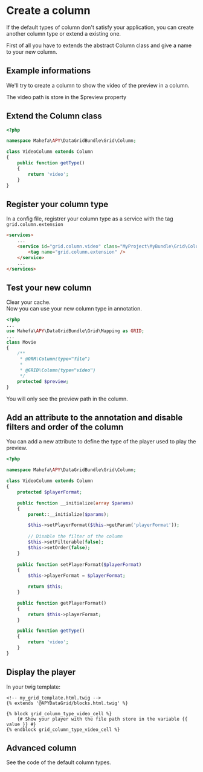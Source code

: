 Create a column
===============

If the default types of column don't satisfy your application, you can create another column type or extend a existing one.

First of all you have to extends the abstract Column class and give a name to your new column.

## Example informations

We'll try to create a column to show the video of the preview in a column.

The video path is store in the $preview property

## Extend the Column class

```php
<?php

namespace Mahefa\APY\DataGridBundle\Grid\Column;

class VideoColumn extends Column
{
    public function getType()
    {
        return 'video';
    }
}
```

## Register your column type

In a config file, registrer your column type as a service with the tag `grid.column.extension`

```html
<services>
    ...
    <service id="grid.column.video" class="MyProject\MyBundle\Grid\Column\VideoColumn" public="false">
        <tag name="grid.column.extension" />
    </service>
    ...
</services>
```

## Test your new column

Clear your cache.  
Now you can use your new column type in annotation.

```php
<?php
...
use Mahefa\APY\DataGridBundle\Grid\Mapping as GRID;
...
class Movie
{
    /**
     * @ORM\Column(type="file")
     *
     * @GRID\Column(type="video")
     */
    protected $preview;     
}
```

You will only see the preview path in the column.

## Add an attribute to the annotation and disable filters and order of the column

You can add a new attribute to define the type of the player used to play the preview.

```php
<?php

namespace Mahefa\APY\DataGridBundle\Grid\Column;

class VideoColumn extends Column
{
    protected $playerFormat;

    public function __initialize(array $params)
    {
        parent::__initialize($params);

        $this->setPlayerFormat($this->getParam('playerFormat'));
        
        // Disable the filter of the column
        $this->setFilterable(false);
        $this->setOrder(false);
    }
    
    public function setPlayerFormat($playerFormat)
    {
        $this->playerFormat = $playerFormat;

        return $this;
    }

    public function getPlayerFormat()
    {
        return $this->playerFormat;
    }

    public function getType()
    {
        return 'video';
    }
}
```

## Display the player

In your twig template:

```janjo
<!-- my_grid_template.html.twig -->
{% extends '@APYDataGrid/blocks.html.twig' %}

{% block grid_column_type_video_cell %}
    {# Show your player with the file path store in the variable {{ value }} #}
{% endblock grid_column_type_video_cell %}
```

## Advanced column

See the code of the default column types.